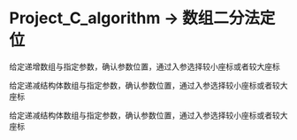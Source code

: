 # Project_C_algorithm -> 数组二分法定位

<!-- main_1.c -->
给定递增数组与指定参数，确认参数位置，通过入参选择较小座标或者较大座标

<!-- main_2.c -->
给定递减结构体数组与指定参数，确认参数位置，通过入参选择较小座标或者较大座标

<!-- main_3.c -->
给定递减结构体数组与指定参数，确认参数位置，通过入参选择较小座标或者较大座标
